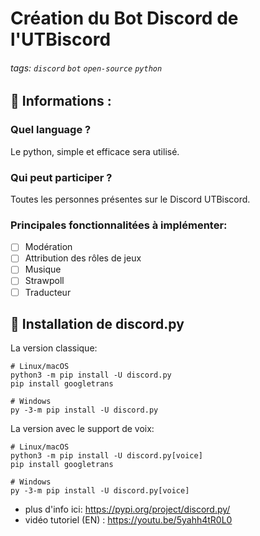 # Création du Bot Discord de l'UTBiscord

###### tags: `discord` `bot` `open-source` `python`

## :memo: Informations :

### Quel language ?

Le python, simple et efficace sera utilisé.

### Qui peut participer ?

Toutes les personnes présentes sur le Discord UTBiscord.

### Principales fonctionnalitées à implémenter:
- [ ] Modération
- [ ] Attribution des rôles de jeux
- [ ] Musique
- [ ] Strawpoll
- [ ] Traducteur

## :wrench: Installation de discord.py

La version classique:
```
# Linux/macOS
python3 -m pip install -U discord.py
pip install googletrans

# Windows
py -3-m pip install -U discord.py
```

La version avec le support de voix:
```
# Linux/macOS
python3 -m pip install -U discord.py[voice]
pip install googletrans

# Windows
py -3-m pip install -U discord.py[voice]
```

- plus d'info ici: https://pypi.org/project/discord.py/  
- vidéo tutoriel (EN) : https://youtu.be/5yahh4tR0L0
